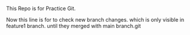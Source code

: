 This Repo is for Practice Git.

Now this line is for to check new branch changes. which is only visible in feature1 branch. until they merged with main branch.git 